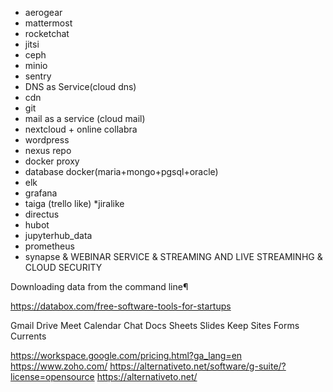 * aerogear
* mattermost
* rocketchat
* jitsi
* ceph
* minio
* sentry
* DNS as Service(cloud dns)
* cdn
* git
* mail as a service (cloud mail)
* nextcloud + online collabra
* wordpress
* nexus repo
* docker proxy
* database docker(maria+mongo+pgsql+oracle)
* elk
* grafana
* taiga (trello like)
*jiralike
* directus
* hubot
* jupyterhub_data
* prometheus
* synapse 
& WEBINAR SERVICE
& STREAMING AND LIVE STREAMINHG
& CLOUD SECURITY


Downloading data from the command line¶

https://databox.com/free-software-tools-for-startups

Gmail
Drive
Meet
Calendar
Chat
Docs
Sheets
Slides
Keep
Sites
Forms
Currents

https://workspace.google.com/pricing.html?ga_lang=en
https://www.zoho.com/
https://alternativeto.net/software/g-suite/?license=opensource
https://alternativeto.net/
